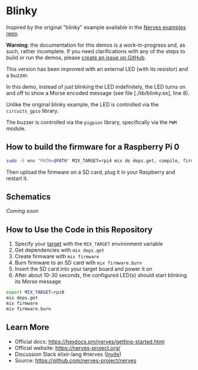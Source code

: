 # Blinky

Inspired by the original "blinky" example available in the [Nerves examples repo](https://github.com/nerves-project/nerves_examples).

**Warning**: the documentation for this demos is a work-in-progress and, as such, rather incomplete.
    If you need clarifications with any of the steps to build or run the demos, please [create an issue on GitHub](https://github.com/csarnataro/nerves_talk/issues).


This version has been improved with an external LED (with its resistor) and a buzzer.

In this demo, instead of just blinking the LED indefinitely, the LED turns on and off
to show a Morse encoded message (see file [./lib/blinky.ex], line 8).

Unlike the original blinky example, the LED is controlled via the `circuits_gpio` library.

The buzzer is controlled via the `pigpiox` library, specifically via the `PWM` module.

## How to build the firmware for a Raspberry Pi 0

```sh
sudo -E env "PATH=$PATH" MIX_TARGET=rpi4 mix do deps.get, compile, firmware.burn
```

Then upload the firmware on a SD card, plug it in your Raspberry and restart it. 

## Schematics
_Coming soon_


## How to Use the Code in this Repository

1. Specify your [target] with the `MIX_TARGET` environment variable
2. Get dependencies with `mix deps.get`
3. Create firmware with `mix firmware`
4. Burn firmware to an SD card with `mix firmware.burn`
5. Insert the SD card into your target board and power it on
6. After about 10-30 seconds, the configured LED(s) should start blinking its Morse message

```bash
export MIX_TARGET=rpi0
mix deps.get
mix firmware
mix firmware.burn
```

## Learn More

* Official docs: https://hexdocs.pm/nerves/getting-started.html
* Official website: https://nerves-project.org/
* Discussion Slack elixir-lang #nerves ([Invite](https://elixir-slackin.herokuapp.com/))
* Source: https://github.com/nerves-project/nerves

[target]: https://hexdocs.pm/nerves/targets.html
